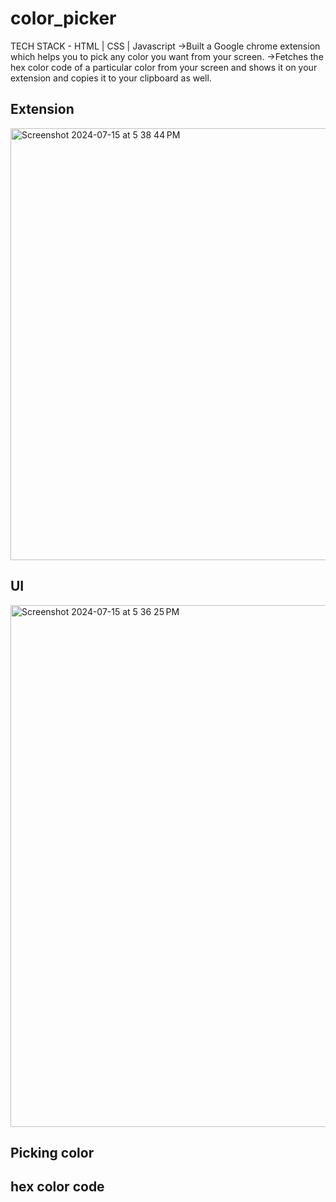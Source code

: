 # color_picker
TECH STACK - HTML | CSS | Javascript
->Built a Google chrome extension which helps you to
pick any color you want from your screen.
->Fetches the hex color code of a particular color from your
screen and shows it on your extension and copies it to
your clipboard as well.

## Extension
<img width="691" alt="Screenshot 2024-07-15 at 5 38 44 PM" src="https://github.com/user-attachments/assets/8bce356e-3e4c-4ec5-a647-11e914308ca0">

## UI
<img width="835" alt="Screenshot 2024-07-15 at 5 36 25 PM" src="https://github.com/user-attachments/assets/bf4dd832-386b-4714-9782-93785e54a5f0">

## Picking color

## hex color code
